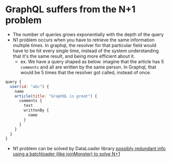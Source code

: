 
# GraphQL suffers from the N+1 problem
- The number of queries grows exponentially with the depth of the query
- N1 problem occurs when you have to retrieve the same information multiple times. In graphql, the resolver for that particular field would have to be hit every single time, instead of the system understanding that it's the same result, and being more efficient about it.
	- ex. We have a query shaped as below. imagine that the article has 5 `comments` and all are written by the same person. In Graphql, that would be 5 times that the resolver got called, instead of once.
```js
query {
  user(id: "abc") {
	name
	article(title: "GraphQL is great") {
	  comments {
		text
		writtenBy {
		  name
		}
	  }
	}
  }
}
```
- N1 problem can be solved by DataLoader library
[possibly redundant info](https://stackoverflow.com/questions/97197/what-is-the-n1-selects-problem-in-orm-object-relational-mapping)
[using a batchloader (like joinMonster) to solve N+1](http://www.petecorey.com/blog/2017/08/14/batching-graphql-queries-with-dataloader/?from=east5th.co)
